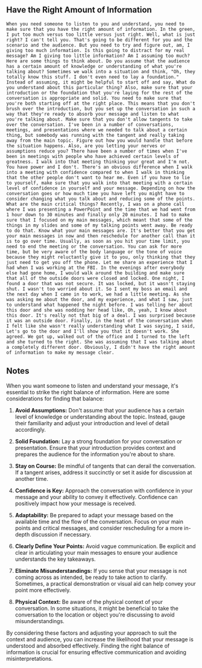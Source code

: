 ## Have the Right Amount of Information
```
When you need someone to listen to you and understand, you need to make sure that you have the right amount of information. In the green, I put too much versus too little versus just right. Well, what is just right? I can't tell you. That's going to be different for you and the scenario and the audience. But you need to try and figure out, am, I giving too much information. Is this going to distract for my real message? Am I giving too little information? Am I assuming too much? Here are some things to think about. Do you assume that the audience has a certain amount of knowledge or understanding of what you're talking about? Sometimes we walk into a situation and think, "Oh, they totally know this stuff. I don't even need to lay a foundation." Instead of assuming, it might be helpful to start off and say, What do you understand about this particular thing? Also, make sure that your introduction or the foundation that you're laying for the rest of the conversation is appropriate and solid. You need to make sure that you're both starting off at the right place. This means that you don't brush over the introduction, but you set up the conversation in such a way that they're ready to absorb your message and listen to what you're talking about. Make sure that you don't allow tangents to take over the conversation. I've been in a number of conversations, meetings, and presentations where we needed to talk about a certain thing, but somebody was running with the tangent and really taking away from the main topic. Figure out how you would handle that before the situation happens. Also, are you letting your nerves or assumptions reduce you? There have been a number of times when I've been in meetings with people who have achieved certain levels of greatness. I walk into that meeting thinking your great and I'm not. You have power and I don't. There's an obvious difference when I walk into a meeting with confidence compared to when I walk in thinking that the other people don't want to hear me. Even if you have to lie to yourself, make sure that you walk into that meeting with a certain level of confidence in yourself and your message. Depending on how the conversation goes or how much time you have left you might have to consider changing what you talk about and reducing some of the points. What are the main critical things? Recently, I was on a phone call where I was presenting a PowerPoint and the time that we had went from 1 hour down to 30 minutes and finally only 20 minutes. I had to make sure that I focused on my main messages, which meant that some of the things in my slides and some of my talking points went away. Be ready to do that. Know what your main messages are. It's better that you get your main messages in now and then reschedule for another call than it is to go over time. Usually, as soon as you hit your time limit, you need to end the meeting or the conversation. You can ask for more time, but be very aware of the body language or the tone of voice because they might reluctantly give it to you, only thinking that they just need to get you off the phone. Let me share an experience that I had when I was working at the FBI. In the evenings after everybody else had gone home, I would walk around the building and make sure that all of the outside doors were closed and locked. One night, I found a door that was not secure. It was locked, but it wasn't staying shut. I wasn't too worried about it. So I sent my boss an email and the next day when I came in to work, we had a little meeting. As she was asking me about the door, and my experience, and what I saw, just to understand what happened the night before. I was telling her about this door and she was nodding her head like, Oh, yeah, I know about this door. It's really not that big of a deal. I was surprised because it was an outside door. Finally, in the heat of the conversation when I felt like she wasn't really understanding what I was saying, I said, Let's go to the door and I'll show you that it doesn't work. She agreed. We got up, walked out of the office and I turned to the left and she turned to the right. She was assuming that I was talking about a completely different door. Obviously, I didn't have the right amount of information to make my message clear.
```

## Notes
When you want someone to listen and understand your message, it's essential to strike the right balance of information. Here are some considerations for finding that balance:

1. **Avoid Assumptions:** Don't assume that your audience has a certain level of knowledge or understanding about the topic. Instead, gauge their familiarity and adjust your introduction and level of detail accordingly.

2. **Solid Foundation:** Lay a strong foundation for your conversation or presentation. Ensure that your introduction provides context and prepares the audience for the information you're about to share.

3. **Stay on Course:** Be mindful of tangents that can derail the conversation. If a tangent arises, address it succinctly or set it aside for discussion at another time.

4. **Confidence is Key:** Approach the conversation with confidence in your message and your ability to convey it effectively. Confidence can positively impact how your message is received.

5. **Adaptability:** Be prepared to adapt your message based on the available time and the flow of the conversation. Focus on your main points and critical messages, and consider rescheduling for a more in-depth discussion if necessary.

6. **Clearly Define Your Points:** Avoid vague communication. Be explicit and clear in articulating your main messages to ensure your audience understands the key takeaways.

7. **Eliminate Misunderstandings:** If you sense that your message is not coming across as intended, be ready to take action to clarify. Sometimes, a practical demonstration or visual aid can help convey your point more effectively.

8. **Physical Context:** Be aware of the physical context of your conversation. In some situations, it might be beneficial to take the conversation to the location or object you're discussing to avoid misunderstandings.

By considering these factors and adjusting your approach to suit the context and audience, you can increase the likelihood that your message is understood and absorbed effectively. Finding the right balance of information is crucial for ensuring effective communication and avoiding misinterpretations.